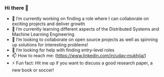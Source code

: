 ### Hi there 👋

- 🔭 I’m currently working on finding a role where I can collaborate on exciting projects and deliver growth 
- 🌱 I’m currently learning different aspects of the Distributed Systems and Machine Learning Engineering
- 👯 I’m looking to collaborate on open source projects as well as spinning up solutions for interesting problems!
- 🤔 I’m looking for help with finding entry-level roles
- 📫 How to reach me: (https://www.linkedin.com/in/uday-mukhija/)
- ⚡ Fun fact: Hit me up if you want to discuss a good research paper, a new book or soccer!

<!--
**um2158/um2158** is a ✨ _special_ ✨ repository because its `README.md` (this file) appears on your GitHub profile.

Here are some ideas to get you started:

- 🔭 I’m currently working on ...
- 🌱 I’m currently learning ...
- 👯 I’m looking to collaborate on ...
- 🤔 I’m looking for help with ...
- 💬 Ask me about ...
- 📫 How to reach me: ...
- 😄 Pronouns: ...
- ⚡ Fun fact: ...
-->
